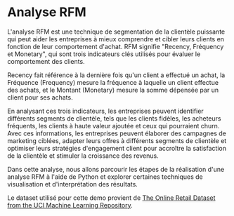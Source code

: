 # Analyse RFM

L'analyse RFM est une technique de segmentation de la clientèle puissante qui peut aider les entreprises à mieux comprendre et cibler leurs clients en fonction de leur comportement d'achat. RFM signifie "Recency, Fréquency et Monetary", qui sont trois indicateurs clés utilisés pour évaluer le comportement des clients.

Recency fait référence à la dernière fois qu'un client a effectué un achat, la Fréquence (Frequency) mesure la fréquence à laquelle un client effectue des achats, et le Montant (Monetary) mesure la somme dépensée par un client pour ses achats.

En analysant ces trois indicateurs, les entreprises peuvent identifier différents segments de clientèle, tels que les clients fidèles, les acheteurs fréquents, les clients à haute valeur ajoutée et ceux qui pourraient churn. Avec ces informations, les entreprises peuvent élaborer des campagnes de marketing ciblées, adapter leurs offres à différents segments de clientèle et optimiser leurs stratégies d'engagement client pour accroître la satisfaction de la clientèle et stimuler la croissance des revenus.

Dans cette analyse, nous allons parcourir les étapes de la réalisation d'une analyse RFM à l'aide de Python et explorer certaines techniques de visualisation et d'interprétation des résultats.


Le dataset utilisé pour cette demo provient de [The Online Retail Dataset from the UCI Machine Learning Repository](https://archive.ics.uci.edu/ml/datasets/Online+Retail#).

